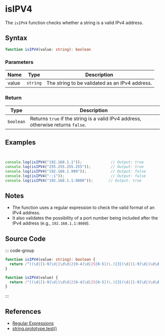 # isIPV4

The `isIPV4` function checks whether a string is a valid IPv4 address.

## Syntax

```typescript
function isIPV4(value: string): boolean
```

### Parameters

| Name | Type     | Description                                  |
|------|----------|----------------------------------------------|
| value  | `string` | The string to be validated as an IPv4 address. |

### Return

| Type     | Description                                    |
|----------|------------------------------------------------|
| `boolean` | Returns `true` if the string is a valid IPv4 address, otherwise returns `false`. |

## Examples

```typescript


console.log(isIPV4("192.168.1.1"));             // Output: true
console.log(isIPV4("255.255.255.255"));         // Output: true
console.log(isIPV4("192.168.1.999"));           // Output: false
console.log(isIPV4("::1"));                     // Output: false
console.log(isIPV4("192.168.1.1:8080"));       // Output: true
```

## Notes

- The function uses a regular expression to check the valid format of an IPv4 address.
- It also validates the possibility of a port number being included after the IPv4 address (e.g., `192.168.1.1:8080`).

## Source Code

::: code-group
```typescript
function isIPV4(value: string): boolean {
  return /^((\d|[1-9]\d|1\d\d|2[0-4]\d|25[0-5])\.){3}(\d|[1-9]\d|1\d\d|2[0-4]\d|25[0-5])(?::(?:[0-9]|[1-9][0-9]{1,3}|[1-5][0-9]{4}|6[0-4][0-9]{3}|65[0-4][0-9]{2}|655[0-2][0-9]|6553[0-5]))?$/.test(value);
}
```

```javascript
function isIPV4(value) {
  return /^((\d|[1-9]\d|1\d\d|2[0-4]\d|25[0-5])\.){3}(\d|[1-9]\d|1\d\d|2[0-4]\d|25[0-5])(?::(?:[0-9]|[1-9][0-9]{1,3}|[1-5][0-9]{4}|6[0-4][0-9]{3}|65[0-4][0-9]{2}|655[0-2][0-9]|6553[0-5]))?$/.test(value);
}
```
::: 

## References

- [Regular Expressions](https://developer.mozilla.org/en-US/docs/Web/JavaScript/Guide/Regular_Expressions)
- [string.prototype.test()](https://developer.mozilla.org/en-US/docs/Web/JavaScript/Reference/Global_Objects/RegExp/test)